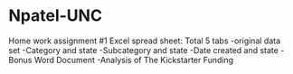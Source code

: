 # Npatel-UNC
Home work assignment #1
Excel spread sheet: Total 5 tabs
-original data set
-Category and state
-Subcategory and state
-Date created and state
-Bonus
Word Document
-Analysis of The Kickstarter Funding
